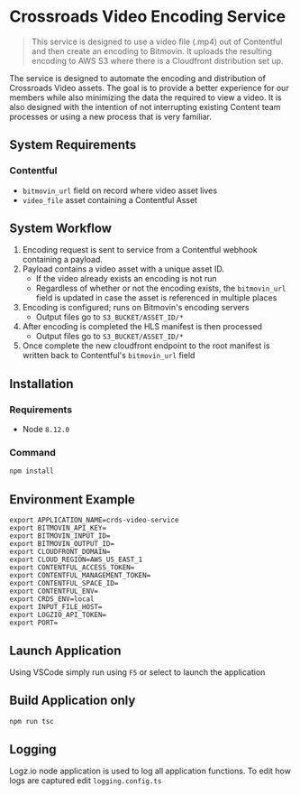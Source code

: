# Crossroads Video Encoding Service

> This service is designed to use a video file (.mp4) out of Contentful and then create an encoding to Bitmovin. It uploads the resulting encoding to AWS S3 where there is a Cloudfront distribution set up.

The service is designed to automate the encoding and distribution of Crossroads Video assets. The goal is to provide a better experience for our members while also minimizing the data the required to view a video. It is also designed with the intention of not interrupting existing Content team processes or using a new process that is very familiar.

## System Requirements
### Contentful
- `bitmovin_url` field on record where video asset lives
- `video_file` asset containing a Contentful Asset

## System Workflow
1. Encoding request is sent to service from a Contentful webhook containing a payload.
2. Payload contains a video asset with a unique asset ID.
    - If the video already exists an encoding is not run
    - Regardless of whether or not the encoding exists, the `bitmovin_url` field is updated in case the asset is referenced in multiple places
3. Encoding is configured; runs on Bitmovin's encoding servers
    - Output files go to `S3_BUCKET/ASSET_ID/*`
4. After encoding is completed the HLS manifest is then processed
    - Output files go to `S3_BUCKET/ASSET_ID/*`
5. Once complete the new cloudfront endpoint to the root manifest is written back to Contentful's `bitmovin_url` field

## Installation
### Requirements
- Node `8.12.0`
### Command
```sh
npm install
```
## Environment Example
```
export APPLICATION_NAME=crds-video-service
export BITMOVIN_API_KEY=
export BITMOVIN_INPUT_ID=
export BITMOVIN_OUTPUT_ID=
export CLOUDFRONT_DOMAIN=
export CLOUD_REGION=AWS_US_EAST_1
export CONTENTFUL_ACCESS_TOKEN=
export CONTENTFUL_MANAGEMENT_TOKEN=
export CONTENTFUL_SPACE_ID=
export CONTENTFUL_ENV=
export CRDS_ENV=local
export INPUT_FILE_HOST=
export LOGZIO_API_TOKEN=
export PORT=
```

## Launch Application
Using VSCode simply run using `F5` or select to launch the application

## Build Application only
```sh
npm run tsc
```

## Logging
Logz.io node application is used to log all application functions. To edit how logs are captured edit `logging.config.ts`
